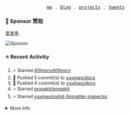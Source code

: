 <p align="center">
  <samp>
    <a href="https://yuy1n.io">me</a> .
    <a href="https://yuy1n.io/blog">blog</a> .
    <a href="https://yuy1n.io/projects">projects</a> .
    <a href="https://twitter.com/yuyinws">tweets</a>
  </samp>
</p>

### 💖 Sponsor 赞助

[爱发电](https://afdian.com/a/yuyinws)

![Sponsor](https://cdn.jsdelivr.net/gh/yuyinws/sponsors/sponsorkit/sponsors.svg)

### ⭐️ Recent Activity
<!--RECENT_ACTIVITY:start-->
1. ⭐️ Starred [Afilmory/Afilmory](https://github.com/Afilmory/Afilmory)<br>
2. 💪 Pushed 5 commit(s) to [yuyinws/docs](https://github.com/yuyinws/docs)<br>
3. 💪 Pushed 4 commit(s) to [yuyinws/docs](https://github.com/yuyinws/docs)<br>
4. ⭐️ Starred [prosekit/prosekit](https://github.com/prosekit/prosekit)<br>
5. ⭐️ Starred [yuyinws/oxlint-formatter-inspector](https://github.com/yuyinws/oxlint-formatter-inspector)<br>
<!--RECENT_ACTIVITY:end-->

<details>
  <summary>
  More Info
  </summary>

[![wakatime](https://wakatime.com/badge/user/51143705-a99d-4e70-b101-fd9e1cb44e71.svg)](https://wakatime.com/@51143705-a99d-4e70-b101-fd9e1cb44e71)

<img src="https://cdn.jsdelivr.net/gh/yuyinws/yuyinws/gitmand.svg" />
<br />
<img src="https://card.yuy1n.io/card/76561198340841543/dark,bg-game-1850570" />
<br />
<img src="https://cdn.jsdelivr.net/gh/yuyinws/yuyinws/github-metrics.svg" />
</details>
